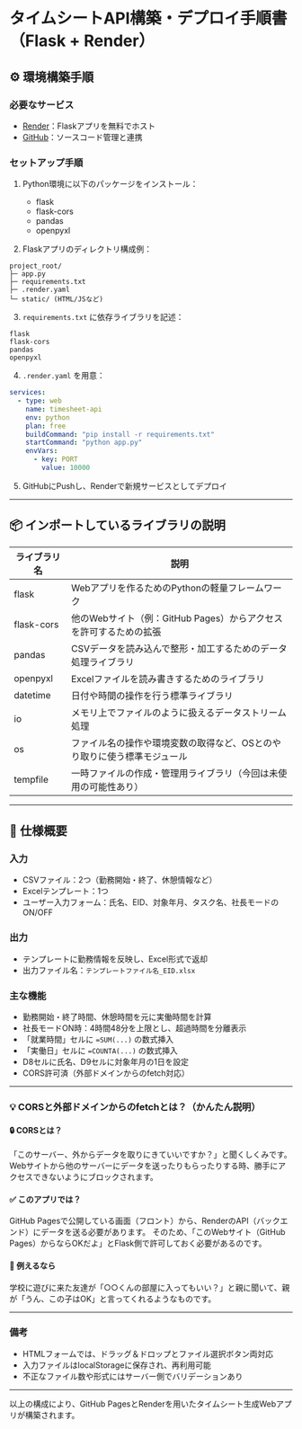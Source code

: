 # タイムシートAPI構築・デプロイ手順書（Flask + Render）

## ⚙️ 環境構築手順

### 必要なサービス

- [Render](https://render.com/)：Flaskアプリを無料でホスト
- [GitHub](https://github.com/)：ソースコード管理と連携

### セットアップ手順

1. Python環境に以下のパッケージをインストール：

   - flask
   - flask-cors
   - pandas
   - openpyxl

2. Flaskアプリのディレクトリ構成例：

```
project_root/
├─ app.py
├─ requirements.txt
├─ .render.yaml
└─ static/ (HTML/JSなど)
```

3. `requirements.txt` に依存ライブラリを記述：

```
flask
flask-cors
pandas
openpyxl
```

4. `.render.yaml` を用意：

```yaml
services:
  - type: web
    name: timesheet-api
    env: python
    plan: free
    buildCommand: "pip install -r requirements.txt"
    startCommand: "python app.py"
    envVars:
      - key: PORT
        value: 10000
```

5. GitHubにPushし、Renderで新規サービスとしてデプロイ

---

## 📦 インポートしているライブラリの説明

| ライブラリ名     | 説明                                       |
| ---------- | ---------------------------------------- |
| flask      | Webアプリを作るためのPythonの軽量フレームワーク             |
| flask-cors | 他のWebサイト（例：GitHub Pages）からアクセスを許可するための拡張 |
| pandas     | CSVデータを読み込んで整形・加工するためのデータ処理ライブラリ         |
| openpyxl   | Excelファイルを読み書きするためのライブラリ                 |
| datetime   | 日付や時間の操作を行う標準ライブラリ                       |
| io         | メモリ上でファイルのように扱えるデータストリーム処理               |
| os         | ファイル名の操作や環境変数の取得など、OSとのやり取りに使う標準モジュール    |
| tempfile   | 一時ファイルの作成・管理用ライブラリ（今回は未使用の可能性あり）         |

---

## 📘 仕様概要

### 入力

- CSVファイル：2つ（勤務開始・終了、休憩情報など）
- Excelテンプレート：1つ
- ユーザー入力フォーム：氏名、EID、対象年月、タスク名、社長モードのON/OFF

### 出力

- テンプレートに勤務情報を反映し、Excel形式で返却
- 出力ファイル名：`テンプレートファイル名_EID.xlsx`

### 主な機能

- 勤務開始・終了時間、休憩時間を元に実働時間を計算
- 社長モードON時：4時間48分を上限とし、超過時間を分離表示
- 「就業時間」セルに `=SUM(...)` の数式挿入
- 「実働日」セルに `=COUNTA(...)` の数式挿入
- D8セルに氏名、D9セルに対象年月の1日を設定
- CORS許可済（外部ドメインからのfetch対応）

---

### 💡 CORSと外部ドメインからのfetchとは？（かんたん説明）

#### 🔒 CORSとは？

「このサーバー、外からデータを取りにきていいですか？」と聞くしくみです。 Webサイトから他のサーバーにデータを送ったりもらったりする時、勝手にアクセスできないようにブロックされます。

#### ✅ このアプリでは？

GitHub Pagesで公開している画面（フロント）から、RenderのAPI（バックエンド）にデータを送る必要があります。 そのため、「このWebサイト（GitHub Pages）からならOKだよ」とFlask側で許可しておく必要があるのです。

#### 📘 例えるなら

学校に遊びに来た友達が「○○くんの部屋に入ってもいい？」と親に聞いて、親が「うん、この子はOK」と言ってくれるようなものです。

---

### 備考

- HTMLフォームでは、ドラッグ＆ドロップとファイル選択ボタン両対応
- 入力ファイルはlocalStorageに保存され、再利用可能
- 不正なファイル数や形式にはサーバー側でバリデーションあり

---

以上の構成により、GitHub PagesとRenderを用いたタイムシート生成Webアプリが構築されます。

